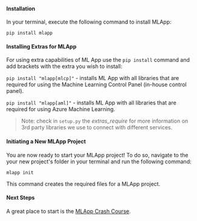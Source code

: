 #### Installation
In your terminal, execute the following command to install MLApp:
```
pip install mlapp
```

#### Installing Extras for MLApp
For using extra capabilities of ML App use the `pip install` command and add brackets with the extra you wish to install:

<code>pip install "mlapp[mlcp]"</code> - installs ML App with all libraries that are required for using the Machine Learning Control Panel (in-house control panel).

<code>pip install "mlapp[aml]"</code> - installs ML App with all libraries that are required for using Azure Machine Learning.

> Note: check in `setup.py` the _extras_require_ for more information on 3rd party libraries we use to connect with different services.

#### Initiating a New MLApp Project
You are now ready to start your MLApp project! To do so, navigate to the your new project's folder in your terminal and run the following command:

```
mlapp init
```

This command creates the required files for a MLApp project.

#### Next Steps
A great place to start is the [MLApp Crash Course](/crash-course/introduction).
